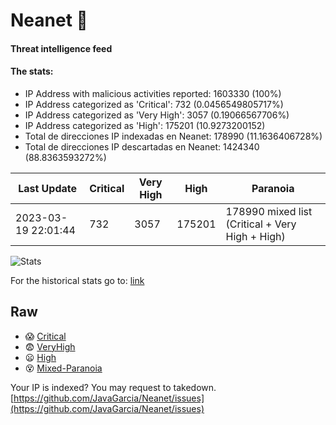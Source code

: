 # Neanet :hocho:
#### Threat intelligence feed
#### The stats:

- IP Address with malicious activities reported: 1603330 (100%)
- IP Address categorized as 'Critical':  732 (0.0456549805717%)
- IP Address categorized as 'Very High':  3057 (0.19066567706%)
- IP Address categorized as 'High':  175201 (10.9273200152)
- Total de direcciones IP indexadas en Neanet:  178990 (11.1636406728%)
- Total de direcciones IP descartadas en Neanet:  1424340 (88.8363593272%)

| Last Update | Critical | Very High | High | Paranoia |
| --- | --- | --- | --- | --- |
| 2023-03-19 22:01:44 | 732 | 3057 | 175201 | 178990 mixed list (Critical + Very High + High)|

![Stats](https://docs.google.com/spreadsheets/d/e/2PACX-1vSnaNMIXVabIpDJjufMlzH7poXnshF3mgd8Is1g9ytUEzVsP5my4Trn8f-xkoLLQ38xpL3HtmUexLo6/pubchart?oid=501124687&format=image)

For the historical stats go to: [link](/stats.csv)
## Raw
- :scream: [Critical](https://raw.githubusercontent.com/JavaGarcia/Neanet/master/blacklists/neanet_critical.txt)
- :fearful: [VeryHigh](https://raw.githubusercontent.com/JavaGarcia/Neanet/master/blacklists/neanet_veryHigh.txtt)
- :frowning: [High](https://raw.githubusercontent.com/JavaGarcia/Neanet/master/blacklists/neanet_high.txt)
- :dizzy_face: [Mixed-Paranoia](https://raw.githubusercontent.com/JavaGarcia/Neanet/master/blacklists/neanet_all.txt)


Your IP is indexed? You may request to takedown. [https://github.com/JavaGarcia/Neanet/issues](https://github.com/JavaGarcia/Neanet/issues)






























































































































































































































































































































































































































































































































































































































































































































































































































































































































































































































































































































































































































































































































































































































































































































































































































































































































































































































































































































































































































































































































































































































































































































































































































































































































































































































































































































































































































































































































































































































































































































































































































































































































































































































































































































































































































































































































































































































































































































































































































































































































































































































































































































































































































































































































































































































































































































































































































































































































































































































































































































































































































































































































































































































































































































































































































































































































































































































































































































































































































































































































































































































































































































































































































































































































































































































































































































































































































































































































































































































































































































































































































































































































































































































































































































































































































































































































































































































































































































































































































































































































































































































































































































































































































































































































































































































































































































































































































































































































































































































































































































































































































































































































































































































































































































































































































































































































































































































































































































































































































































































































































































